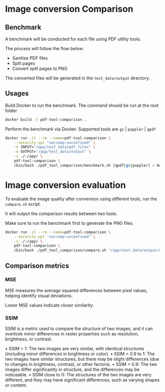 # Image conversion Comparison

## Benchmark

A benchmark will be conducted for each file using PDF utility tools.

The process will follow the flow below:

- Sanitize PDF files
- Split pages
- Convert split pages to PNG

The converted files will be generated in the `test_data/output` directory.

## Usages

Build Docker to run the benchmark. The command should be run at the root folder

```bash
docker build -t pdf-tool-comparison .
```

Perform the benchmark via Docker.
Supported tools are `gs` | `poppler` | `qpdf`

```bash
docker run -it --rm --name=pdf-tool-comparison \
    --security-opt "seccomp:unconfined" \
    -e INPUT="/app/test_data/pdf_files" \
    -e OUTPUT="/app/test_data/output" \
    -v ./:/app/ \
    pdf-tool-comparison \
    /bin/bash ./pdf_tool_comparison/benchmark.sh [qpdf|gs|poppler] > bench.log
```

# Image conversion evaluation

To evaluate the image quality after conversion using different tools, run the `compare.sh` script.

It will output the comparison results between two tools.

Make sure to run the benchmark first to generate the PNG files.

```bash
docker run -it --rm --name=pdf-tool-comparison \
    --security-opt "seccomp:unconfined" \
    -v ./:/app/ \
    pdf-tool-comparison \
    /bin/bash ./pdf_tool_comparison/compare.sh "/app/test_data/output/qpdf" "/app/test_data/output/gs" > compare_gs_poppler.log
```

## Comparison metrics

### MSE

MSE measures the average squared differences between pixel values, helping identify visual deviations.

Lower MSE values indicate closer similarity.

### SSIM

SSIM is a metric used to compare the structure of two images, and it can overlook minor differences in raster properties such as resolution, brightness, or contrast.

• SSIM = 1: The two images are very similar, with identical structures (including minor differences in brightness or color).
• SSIM = 0.9 to 1: The two images have similar structures, but there may be slight differences (due to changes in brightness, contrast, or other factors).
• SSIM < 0.9: The two images differ significantly in structure, and the differences may be noticeable.
• SSIM close to 0: The structures of the two images are very different, and they may have significant differences, such as varying shapes or content.
